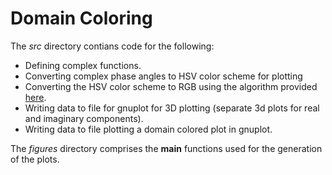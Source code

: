# Domain Coloring

The *src* directory contians code for the following:
- Defining complex functions.
- Converting complex phase angles to HSV color scheme for plotting
- Converting the HSV color scheme to RGB using the algorithm provided [here](https://en.wikipedia.org/wiki/HSL_and_HSV#HSV_to_RGB).
- Writing data to file for gnuplot for 3D plotting (separate 3d plots for real and imaginary components).
- Writing data to file plotting a domain colored plot in gnuplot.

The *figures* directory comprises the **main** functions used for the generation of the plots.
